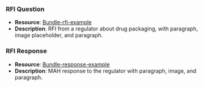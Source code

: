 ### RFI Question
- **Resource**: [Bundle-rfi-example](Bundle-rfi-example.html)
- **Description**: RFI from a regulator about drug packaging, with paragraph, image placeholder, and paragraph.

### RFI Response
- **Resource**: [Bundle-response-example](Bundle-response-example.html)
- **Description**: MAH response to the regulator with paragraph, image, and paragraph.